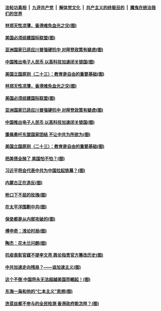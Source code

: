 ####  [法轮功真相](../../../../basic/blob/master/README.md?t=09121202) &nbsp;|&nbsp; [九评共产党](../../../../9ping.md/blob/master/README.md?t=09121202) &nbsp;|&nbsp; [解体党文化](../../../../jtdwh.md/blob/master/README.md?t=09121202)  &nbsp;|&nbsp; [共产主义的终极目的](../../../../gczydzjmd.md/blob/master/README.md?t=09121202) &nbsp;|&nbsp; [魔鬼在统治我们的世界](../../../../mgztzwmdsj.md/blob/master/README.md?t=09121202) 

#### [林郑天性凉薄，香港难免血光之灾(图)](../pages/p4/945844.md?t=09121202) 

#### [美国必须组建国际联盟(图)](../pages/p4/945841.md?t=09121202) 

#### [亚洲国家已适应川普强硬抗中 对拜登政策有疑虑(图)](../pages/p4/945842.md?t=09121202) 

#### [中国推出电子人民币 以高科技加速闭关锁国(图)](../pages/p4/945834.md?t=09121202) 


#### [美国立国原则（二十三）：教育是自由的重要基础(图)](../pages/p4/944290.md?t=09121202) 

#### [林郑天性凉薄，香港难免血光之灾(图)](../pages/p4/945844.md?t=09121202) 

#### [美国必须组建国际联盟(图)](../pages/p4/945841.md?t=09121202) 

#### [亚洲国家已适应川普强硬抗中 对拜登政策有疑虑(图)](../pages/p4/945842.md?t=09121202) 

#### [中国推出电子人民币 以高科技加速闭关锁国(图)](../pages/p4/945834.md?t=09121202) 

#### [蓬佩奥吁东盟国家团结 不让中共为所欲为(图)](../pages/p4/945849.md?t=09121202) 


#### [美国立国原则（二十三）：教育是自由的重要基础(图)](../pages/p4/944290.md?t=09121202) 

#### [把美债全抛了 美国怕不怕？(图)](../pages/p4/945762.md?t=09121202) 

#### [习近平将会代表中共为中国拉起铁幕？(图)](../pages/p4/945771.md?t=09121202) 

#### [内蒙古正在造反(图)](../pages/p4/945770.md?t=09121202) 

#### [枪口下不屈的玫瑰(图)](../pages/p4/945764.md?t=09121202) 

#### [在太平洋围剿中共(图)](../pages/p4/945760.md?t=09121202) 

#### [保垒都是从内部攻破的(图)](../pages/p4/945697.md?t=09121202) 

#### [傅申奇：浅论时局(图)](../pages/p4/945693.md?t=09121202) 

#### [陶杰：花木兰问题(图)](../pages/p4/945689.md?t=09121202) 

#### [抗疫表彰官媒不提李文亮 舆论指责官方篡改历史(图)](../pages/p4/945687.md?t=09121202) 

#### [中共加速走向残局？——谈加速主义(图)](../pages/p4/945685.md?t=09121202) 

#### [这个不倒 中国将永无法超越美国而崛起！(图)](../pages/p4/945593.md?t=09121202) 

#### [东海一枭和他的“仁本主义”思想(图)](../pages/p4/945607.md?t=09121202) 

#### [连蓝丝都不参与的全民检测 香港政府能怎样？(图)](../pages/p4/945604.md?t=09121202) 

